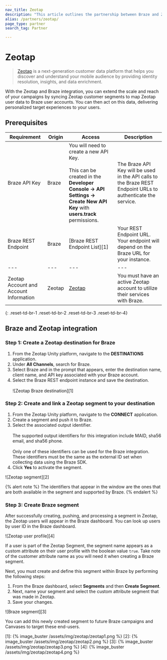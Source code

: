 ```yaml
---
nav_title: Zeotap
description: "This article outlines the partnership between Braze and Zeotap, a next-generation customer data platform providing identity resolution, insights, and enrichment."
alias: /partners/zeotap/
page_type: partner
search_tag: Partner

---
```


# Zeotap

> [Zeotap](https://zeotap.com/) is a next-generation customer data platform that helps you discover and understand your mobile audience by providing identity resolution, insights, and data enrichment.

With the Zeotap and Braze integration, you can extend the scale and reach of your campaigns by syncing Zeotap customer segments to map Zeotap user data to Braze user accounts. You can then act on this data, delivering personalized target experiences to your users.

## Prerequisites

| Requirement | Origin | Access | Description |
|---|---|---|---|
| Braze API Key | Braze | You will need to create a new API Key.<br><br>This can be created in the __Developer Console -> API Settings -> Create New API Key__ with __users.track__ permissions. | The Braze API Key will be used in the API calls to the Braze REST Endpoint URLs to authenticate the service. |
| Braze REST Endpoint | Braze | [Braze REST Endpoint List][1] | Your REST Endpoint URL. Your endpoint will depend on the Braze URL for your instance. |
|---|---|---|---|
| Zeotap Account and Account Information | Zeotap | [Zeotap](https://zeotap.com/) | You must have an active Zeotap account to utilize their services with Braze. |
{: .reset-td-br-1 .reset-td-br-2 .reset-td-br-3 .reset-td-br-4}

## Braze and Zeotap integration

### Step 1: Create a Zeotap destination for Braze

1. From the Zeotap Unity platform, navigate to the __DESTINATIONS__ application.
2. Under __All Channels__, search for Braze.
3. Select Braze and in the prompt that appears, enter the destination name, client name, and API key associated with your Braze account.
4. Select the Braze REST endpoint instance and save the destination. <br><br>![Zeotap Braze destination][1]

### Step 2: Create and link a Zeotap segment to your destination 
 
1. From the Zeotap Unity platform, navigate to the __CONNECT__ application.
2. Create a segment and push it to Braze.
3. Select the associated output identifier.<br><br>The supported output identifiers for this integration include MAID, sha56 email, and sha56 phone.<br><br>Only one of these identifiers can be used for the Braze integration. These identifiers must be the same as the external ID set when collecting data using the Braze SDK.
4. Click __Yes__ to activate the segment. 

![Zeotap segment][2]

{% alert note %}
The identifiers that appear in the window are the ones that are both available in the segment and supported by Braze.
{% endalert %}

### Step 3: Create Braze segment

After successfully creating, pushing, and processing a segment in Zeotap, the Zeotap users will appear in the Braze dashboard. You can look up users by user ID in the Braze dashboard. 

![Zeotap user profile][4]

If a user is part of the Zeotap Segment, the segment name appears as a custom attribute on their user profile with the boolean value `true`. Take note of the customer attribute name as you will need it when creating a Braze segment. 

Next, you must create and define this segment within Braze by performing the following steps:
1. From the Braze dashboard, select __Segments__ and then __Create Segment__.
2. Next, name your segment and select the custom attribute segment that was made in Zeotap.
3. Save your changes. 

![Braze segment][3]

You can add this newly created segment to future Braze campaigns and Canvases to target these end-users. 

[1]: {% image_buster /assets/img/zeotap/zeotap1.png %}
[2]: {% image_buster /assets/img/zeotap/zeotap2.png %}
[3]: {% image_buster /assets/img/zeotap/zeotap3.png %}
[4]: {% image_buster /assets/img/zeotap/zeotap4.png %}